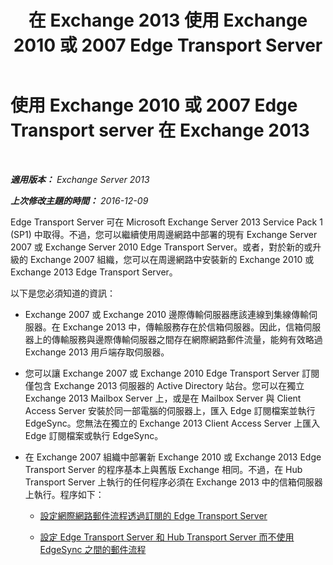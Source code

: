 ﻿---
title: '在 Exchange 2013 使用 Exchange 2010 或 2007 Edge Transport Server'
TOCTitle: 使用 Exchange 2010 或 2007 Edge Transport server 在 Exchange 2013
ms:assetid: ce99b4bd-868c-4767-9009-e22c17ac0ac7
ms:mtpsurl: https://technet.microsoft.com/zh-tw/library/JJ150569(v=EXCHG.150)
ms:contentKeyID: 50474296
ms.date: 05/21/2018
mtps_version: v=EXCHG.150
ms.translationtype: MT
---

# 使用 Exchange 2010 或 2007 Edge Transport server 在 Exchange 2013

 

_**適用版本：** Exchange Server 2013_

_**上次修改主題的時間：** 2016-12-09_

Edge Transport Server 可在 Microsoft Exchange Server 2013 Service Pack 1 (SP1) 中取得。不過，您可以繼續使用周邊網路中部署的現有 Exchange Server 2007 或 Exchange Server 2010 Edge Transport Server。或者，對於新的或升級的 Exchange 2007 組織，您可以在周邊網路中安裝新的 Exchange 2010 或 Exchange 2013 Edge Transport Server。

以下是您必須知道的資訊：

  - Exchange 2007 或 Exchange 2010 邊際傳輸伺服器應該連線到集線傳輸伺服器。在 Exchange 2013 中，傳輸服務存在於信箱伺服器。因此，信箱伺服器上的傳輸服務與邊際傳輸伺服器之間存在網際網路郵件流量，能夠有效略過 Exchange 2013 用戶端存取伺服器。

  - 您可以讓 Exchange 2007 或 Exchange 2010 Edge Transport Server 訂閱僅包含 Exchange 2013 伺服器的 Active Directory 站台。您可以在獨立 Exchange 2013 Mailbox Server 上，或是在 Mailbox Server 與 Client Access Server 安裝於同一部電腦的伺服器上，匯入 Edge 訂閱檔案並執行 EdgeSync。您無法在獨立的 Exchange 2013 Client Access Server 上匯入 Edge 訂閱檔案或執行 EdgeSync。

  - 在 Exchange 2007 組織中部署新 Exchange 2010 或 Exchange 2013 Edge Transport Server 的程序基本上與舊版 Exchange 相同。不過，在 Hub Transport Server 上執行的任何程序必須在 Exchange 2013 中的信箱伺服器上執行。程序如下：
    
      - [設定網際網路郵件流程透過訂閱的 Edge Transport Server](https://go.microsoft.com/fwlink/p/?linkid=275859)
    
      - [設定 Edge Transport Server 和 Hub Transport Server 而不使用 EdgeSync 之間的郵件流程](https://go.microsoft.com/fwlink/p/?linkid=276661)

